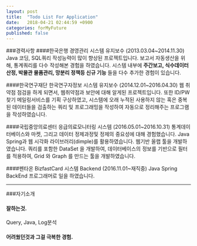 ```yaml
---
layout: post
title:  "Todo List For Application"
date:   2018-04-21 02:44:59 +0900
categories: forMyFuture
published: false
---
```



###경력사항
####한국은행 경영관리 시스템 유지보수 (2013.03.04~2014.11.30)
Java 코딩, SQL쿼리 작성능력이 많이 향상된 프로젝트입니다.
보고서 자동생산을 위해, 통계쿼리를 다수 작성해본 경험을 하였습니다.
시스템 내부에 **주간보고, 식수데이터 산정, 박물관 물품관리, 망분리 정책등 신규 기능** 들을 다수 추가한 경험이 있습니다.

####한국연구재단 한국연구자정보 시스템 유지보수 (2014.12.01~2016.04.30)
웹 취약점 점검을 하게 되면서, 웹취약점과 보안에 대해 알게된 프로젝트입니다.
또한 ID/PW 찾기 메일링서비스를 기획 구상하였고, 시스템에 오래 누적된 사용하지 않는 혹은 중복된 데이터들을 검출하는 쿼리 및 프로그래밍을 작성하여 자동으로 정리해주는 프로그램을 작성하였습니다.

####국립중앙의료센터 응급의료모니터링 시스템 (2016.05.01~2016.10.31)
통계데이터베이스와 마켓, 그리고 데이터 정제과정및 정제의 중요성에 대해 경험했습니다.
Java Spring과 웹 시각화 라이브러리(dimple)를 활용하였습니다.
웹기반 올랩 툴을 개발하였습니다. 쿼리를 포함한 DataSet 을 개발하여, 데이터베이스의 정보를 기반으로 필터를 적용하여, Grid 와 Graph 를 만드는 툴을 개발하였습니다.

####펜타온 BizfastCard 시스템 Backend (2016.11.01~재직중)
 Java Spring BackEnd 프로그래머로 일을 하였습니다.

-------------
###자기소개

#### 잘하는것.
 Query, Java, Log분석

#### 어려웠던것과 그걸 극복한 경험.


[아이디인큐]: https://www.jobplanet.co.kr/companies/68173/info/%EC%95%84%EC%9D%B4%EB%94%94%EC%9D%B8%ED%81%90
[jekyll-gh]:   https://github.com/jekyll/jekyll
[jekyll-talk]: https://talk.jekyllrb.com/
